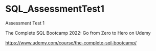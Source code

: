 # SQL_AssessmentTest1
Assessment Test 1

The Complete SQL Bootcamp 2022: Go from Zero to Hero on Udemy

https://www.udemy.com/course/the-complete-sql-bootcamp/
